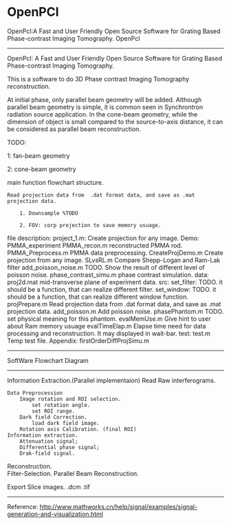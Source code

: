 OpenPCI
=======

OpenPcI:A Fast and User Friendly Open Source Software for Grating Based Phase-contrast Imaging Tomography.
OpenPcI
****************************************************************
OpenPcI: A Fast and User Friendly Open Source Software for Grating Based Phase-contrast Imaging Tomography.

This is a software to do 3D Phase contrast Imaging Tomography reconstruction.

At initial phase, only parallel beam geometry will be added. Although parallel beam geometry is simple, 
it is common seen in Synchrontron radiation source application. In the cone-beam geometry, while the 
dimension of object is small compared to the source-to-axis distance, it can be considered as parallel beam 
reconstruction. 

TODO:

1: fan-beam geometry

2: cone-beam geometry


main function flowchart structure.

    Read projection data from  .dat format data, and save as .mat projection data.
    
    	1. Downsample %TODO
    	
        2. FOV: corp projection to save memory usuage.

file description:
project_1.m: Create projection for any image.
Demo:
    PMMA_experiment
        PMMA_recon.m    reconstructed PMMA rod.
        PMMA_Preprocess.m    PMMA data preprocessing.
    CreateProjDemo.m  Create projection from any image.
    SLvsRL.m          Compare Shepp-Logan and Ram-Lak filter
    add_poisson_noise.m TODO. Show the result of different level of poisson noise. 
    phase_contrast_simu.m   phase contrast simulation.
data:
    proj2d.mat  mid-transverse plane  of experiment data.
src:
    set_filter: TODO.
        it should be a function, that can realize different filter.
    set_window: TODO.
        it should be a function, that can realize different window function.
    projPrepare.m   Read projection data from  .dat format data, and save as .mat projection data.
    add_poisson.m   Add poisson noise.
    phasePhantom.m  TODO.
        set physical meaning for this phantom.
    evalMemUse.m Give hint to user about Ram memory usuage
    evalTimeElap.m Elapse time need for data processing and reconstruction. It may displayed in wait-bar.
test:
    test.m  Temp test file.
Appendix:
    firstOrderDiffProjSimu.m

****************************************************************

SoftWare Flowchart Diagram

****************************************************************
Information Extraction.(Parallel implementaion)
    Read Raw interferograms.

    Data Preprocession
        Image rotation and ROI selection.
            set rotation angle.
            set ROI range.
        Dark field Correction.
            load dark field image.
        Rotation axis Calibration. (final ROI)
    Information extraction.
        Attenuation signal;
        Differential phase signal;
        Drak-field signal.
Reconstruction.        
    Filter-Selection.
    Parallel Beam Reconstruction.

Export Slice images.
    .dcm
    .tif

---------------------------------------------------
Reference:
    http://www.mathworks.cn/help/signal/examples/signal-generation-and-visualization.html







